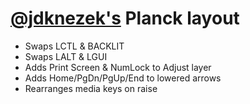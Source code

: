 # [@jdknezek's](https://github.com/jdknezek) Planck layout

  - Swaps LCTL & BACKLIT
  - Swaps LALT & LGUI
  - Adds Print Screen & NumLock to Adjust layer
  - Adds Home/PgDn/PgUp/End to lowered arrows
  - Rearranges media keys on raise
